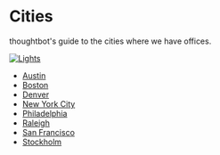 Cities
======

thoughtbot's guide to the cities where we have offices.

[![Lights](http://f.cl.ly/items/0j3t2T113U1M2M3j3J3b/lights.png)](http://youtu.be/dIRkowObTQM)

* [Austin](austin.md)
* [Boston](boston.md)
* [Denver](denver.md)
* [New York City](new-york-city.md)
* [Philadelphia](philadelphia.md)
* [Raleigh](raleigh.md)
* [San Francisco](san-francisco.md)
* [Stockholm](stockholm.md)
